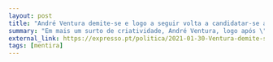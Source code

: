 ```yaml
---
layout: post
title: "André Ventura demite-se e logo a seguir volta a candidatar-se ao cargo de dirigente do Chega"
summary: "Em mais um surto de criatividade, André Ventura, logo após \"cumprir\" a sua promessa de demissão do cargo de dirigente do Chega, volta a candidatar-se ao mesmo cargo. Há alguns meses atrás, a lista encabeçada por André Ventura para a direção do Chega foi rejeitada duas vezes em congresso nacional, sendo aprovada apenas à terceira depois de mais de metade dos participantes no congresso terem saído"
external_link: https://expresso.pt/politica/2021-01-30-Ventura-demite-se-mas-volta-a-candidatar-se
tags: [mentira]
---
```

